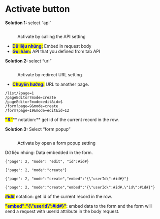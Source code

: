# Activate button

**Solution 1:** select “api”

<figure><img src="https://lh7-rt.googleusercontent.com/docsz/AD_4nXc7b3rbX5g4zlpHnmhyErmnv94lFoLrneMJwEaTM4pwbeWEbw9eAMaRoCQszRBMGsJ7o9ohOxsG9YCFOoH_KMtPz6trcYWMCIZX8P1hAgbXN4lhPvbAISnRI0Z1JJTqhorXgCk84pnZBjcqVciJrKZ8jRcQBZcS6_v8K8AkAcnnV7r2bfg0Lg?key=CZ89Z8QbD4X9YTRzADcgIQ" alt=""><figcaption><p>Activate by calling the API setting</p></figcaption></figure>

* <mark style="color:blue;">**Dữ liệu nhúng:**</mark> Embed in request body
* <mark style="color:blue;">**Gọi hàm:**</mark> API that you defined from tab API

**Solution 2:** select “url”

<figure><img src="https://lh7-rt.googleusercontent.com/docsz/AD_4nXdqx_fJHvu5vQHgjXNUt4BY1bMEP9M_6EX_YGMhcD1SYU6ciKh8sIpU7uw6rRhZ1Vtb89QQEUippfbkJ1y3IKvgHkHILeMD9WCGuXSIj3SoqIRUNrn21EMH9X5GOV9Z6NLCozHdYRwk58ZDR9FqO1n7SaVI1c8vBEsLoznJHQntuW7OiejNEw?key=CZ89Z8QbD4X9YTRzADcgIQ" alt=""><figcaption><p>Activate by redirect URL setting</p></figcaption></figure>

* <mark style="color:blue;">**Chuyển hướng:**</mark> URL to another page.

```
/list/?page=1
/pageEditor?mode=create
/pageEditor?mode=edit&id=$
/form?page=9&mode=create
/form?page=19&mode=edit&id=12

```

<mark style="color:blue;">**"$"**</mark>** notation:** get id of the current record in the row.

**Solution 3:** Select “form popup”

<figure><img src="https://lh7-rt.googleusercontent.com/docsz/AD_4nXew3Fjy_i-zyHDzbN72yfGgCLQkWq21gyX8QANyeP3DtSJ_W5IYpHlBYLTs5xMIQBqk8jx98Wr6mHiS3Atmlao8W4U0j2PluU_L8lvnKQaSMr7j37GWDHF4DVyycZu29RnsE7y-LysxAAUBbUqmf4YMXa-3aGFS38ZTF97a0CqTbtFyNVXy2Xs?key=CZ89Z8QbD4X9YTRzADcgIQ" alt=""><figcaption><p>Activate by open a form popup setting</p></figcaption></figure>

Dữ liệu nhúng:  Data embedded in the form.

`{"page": 2, "mode": "edit", "id":#id#}`  &#x20;

`{"page": 2, "mode":"create"}`  &#x20;

`{"page": 2, "mode":"create","embed":"{\"userId\":#id#}"}`&#x20;

`{"page": 2, "mode":"create","embed":"{\"userId\":#id#,\"id\":#id#}"}`

<mark style="color:blue;">**#id#**</mark> notation: get id of the current record in the row.

<mark style="color:blue;">**"embed":"{\\"userId\\":#id#}"**</mark>:  embed data to the form and the form will send a request with userId attribute in the body request.
